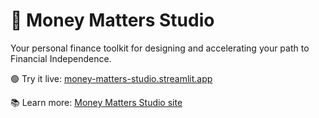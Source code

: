 # 💼 Money Matters Studio

Your personal finance toolkit for designing and accelerating your path to Financial Independence.

🟢 Try it live: [money-matters-studio.streamlit.app](https://money-matters-studio.streamlit.app)

📚 Learn more: [Money Matters Studio site](https://money-matters-studio.super.site/)

